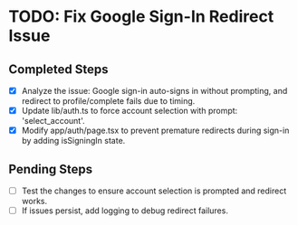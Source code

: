 # TODO: Fix Google Sign-In Redirect Issue

## Completed Steps
- [x] Analyze the issue: Google sign-in auto-signs in without prompting, and redirect to profile/complete fails due to timing.
- [x] Update lib/auth.ts to force account selection with prompt: 'select_account'.
- [x] Modify app/auth/page.tsx to prevent premature redirects during sign-in by adding isSigningIn state.

## Pending Steps
- [ ] Test the changes to ensure account selection is prompted and redirect works.
- [ ] If issues persist, add logging to debug redirect failures.
